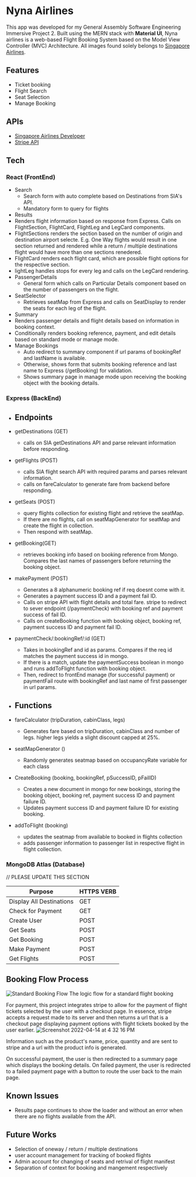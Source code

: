 # Nyna Airlines

This app was developed for my General Assembly Software Engineering Immersive Project 2. Built using the MERN stack with **Material UI**, Nyna airlines is a web-based Flight Booking System based on the Model View Controller (MVC) Architecture. All images found solely belongs to [Singapore Airlines](https://www.singaporeair.com).

## Features

- Ticket booking
- Flight Search
- Seat Selection
- Manage Booking

## APIs

- [Singapore Airlines Developer](https://developer.singaporeair.com/)
- [Stripe API](https://stripe.com/docs/api)

## Tech

### React (FrontEnd)

- Search
  - Search form with auto complete based on Destinations from SIA's API.
  - Mandatory form to query for flights
- Results
- Renders flight information based on response from Express. Calls on FlightSection, FlightCard, FlightLeg and LegCard components.
- FlightSections renders the section based on the number of origin and destination airport selecte. E.g. One Way flights would result in one section returned and rendered while a return / multiple destinations flight would have more than one sections renedered.
- FlightCard renders each flight card, which are possible flight options for the respective section.
- lightLeg handles stops for every leg and calls on the LegCard rendering.
- PassengerDetails
  - General form which calls on Particular Details component based on the number of passengers on the flight.
- SeatSelector
  - Retrieves seatMap from Express and calls on SeatDisplay to render the seats for each leg of the flight.
- Summary
- Renders passenger details and flight details based on information in booking context.
- Conditionally renders booking reference, payment, and edit details based on standard mode or manage mode.
- Manage Bookings
  - Auto redirect to summary component if url params of bookingRef and lastName is available.
  - Otherwise, shows form that submits booking reference and last name to Express (/getBooking) for validation.
  - Shows summary page in manage mode upon receiving the booking object with the booking details.

### Express (BackEnd)

- ## Endpoints

- getDestinations (GET)

  - calls on SIA getDestinations API and parse relevant information before responding.

- getFlights (POST)

  - calls SIA flight search API with required params and parses relevant information.
  - calls on fareCalculator to generate fare from backend before responding.

- getSeats (POST)

  - query flights collection for existing flight and retrieve the seatMap.
  - If there are no flights, call on seatMapGenerator for seatMap and create the flight in collection.
  - Then respond with seatMap.

- getBooking(GET)

  - retrieves booking info based on booking reference from Mongo. Compares the last names of passengers before returning the booking object.

- makePayment (POST)

  - Generates a 8 alphanumeric booking ref if req doesnt come with it.
  - Generates a payment success ID and a payment fail ID.
  - Calls on stripe API with flight details and total fare. stripe to redirect to sever endpoint (/paymentCheck) with booking ref and payment success of fail ID.
  - Calls on createBooking function with booking object, booking ref, payment success ID and payment fail ID.

- paymentCheck/:bookingRef/:id (GET)

  - Takes in bookingRef and id as params. Compares if the req id matches the payment success id in mongo.
  - If there is a match, update the paymentSuccess boolean in mongo and runs addToFlight function with booking object.
  - Then, redirect to frontEnd manage (for successful payment) or paymentFail route with bookingRef and last name of first passenger in url params.

- ## Functions

- fareCalculator (tripDuration, cabinClass, legs)

  - Generates fare based on tripDuration, cabinClass and number of legs. higher legs yields a slight discount capped at 25%.

- seatMapGenerator ()

  - Randomly generates seatmap based on occupancyRate variable for each class

- CreateBooking (booking, bookingRef, pSuccessID, pFailID)

  - Creates a new document in mongo for new bookings, storing the booking object, booking ref, payment success ID and payment failure ID.
  - Updates payment success ID and payment failure ID for existing booking.

- addToFlight (booking)
  - updates the seatmap from available to booked in flights collection
  - adds passenger information to passenger list in respective flight in flight collection.

### MongoDB Atlas (Database)

// PLEASE UPDATE THIS SECTION

| Purpose                  | HTTPS VERB |
| ------------------------ | ---------- |
| Display All Destinations | GET        |
| Check for Payment        | GET        |
| Create User              | POST       |
| Get Seats                | POST       |
| Get Booking              | POST       |
| Make Payment             | POST       |
| Get Flights              | POST       |

## Booking Flow Process

![Standard Booking Flow](/Media/StandardBooking.png)
The logic flow for a standard flight booking

For payment, this project integrates stripe to allow for the payment of flight tickets selected by the user with a checkout page. In essence, stripe accepts a request made to its server and then returns a url that is a checkout page displaying payment options with flight tickets booked by the user earlier.
![Screenshot 2022-04-14 at 4 32 16 PM](/Media/stripe1.png)

Information such as the product's name, price, quantity and are sent to stripe and a url with the product info is generated.

On successful payment, the user is then redirected to a summary page which displays the booking details.
On failed payment, the user is redirected to a failed payment page with a button to route the user back to the main page.


## Known Issues

- Results page continues to show the loader and without an error when there are no flights available from the API.

## Future Works

- Selection of oneway / return / multiple destinations
- user account management for tracking of booked flights
- Admin account for changing of seats and retrival of flight manifest
- Separation of context for booking and mangement respectively
